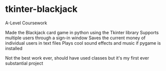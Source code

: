 # tkinter-blackjack
A-Level Coursework

Made the Blackjack card game in python using the Tkinter library
Supports multiple users through a sign-in window
Saves the current money of individual users in text files
Plays cool sound effects and music if pygame is installed

Not the best work ever, should have used classes but it's my first ever substantial project
